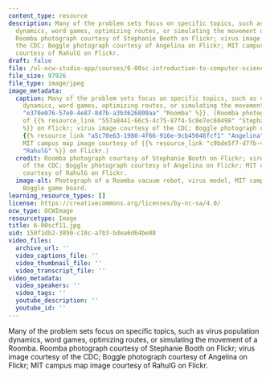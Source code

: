 ```yaml
---
content_type: resource
description: Many of the problem sets focus on specific topics, such as virus population
  dynamics, word games, optimizing routes, or simulating the movement of a Roomba.
  Roomba photograph courtesy of Stephanie Booth on Flickr; virus image courtesy of
  the CDC; Boggle photograph courtesy of Angelina on Flickr; MIT campus map image
  courtesy of RahulG on Flickr.
draft: false
file: /ol-ocw-studio-app/courses/6-00sc-introduction-to-computer-science-and-programming-spring-2011/150f1db23890c18ca7b3bdea6d64be88_6-00scf11.jpg
file_size: 97926
file_type: image/jpeg
image_metadata:
  caption: Many of the problem sets focus on specific topics, such as virus population
    dynamics, word games, optimizing routes, or simulating the movement of a {{% resource_link
    "e370e076-57e0-4e87-8d7b-a3b3626809aa" "Roomba" %}}. (Roomba photograph courtesy
    of {{% resource_link "557a8441-66c5-4c75-87f4-5c0e7ec60498" "Stephanie Booth"
    %}} on Flickr; virus image courtesy of the CDC; Boggle photograph courtesy of
    {{% resource_link "a5c70e63-1980-4f66-916e-9cb45046fcf1" "Angelina" %}} on Flickr;
    MIT campus map image courtesy of {{% resource_link "c9bde5f7-d7fb-4d6b-9528-878e14447be9"
    "RahulG" %}} on Flickr.)
  credit: Roomba photograph courtesy of Stephanie Booth on Flickr; virus image courtesy
    of the CDC; Boggle photograph courtesy of Angelina on Flickr; MIT campus map image
    courtesy of RahulG on Flickr.
  image-alt: Photograph of a Roomba vacuum robot, virus model, MIT campus map, and
    Boggle game board.
learning_resource_types: []
license: https://creativecommons.org/licenses/by-nc-sa/4.0/
ocw_type: OCWImage
resourcetype: Image
title: 6-00scf11.jpg
uid: 150f1db2-3890-c18c-a7b3-bdea6d64be88
video_files:
  archive_url: ''
  video_captions_file: ''
  video_thumbnail_file: ''
  video_transcript_file: ''
video_metadata:
  video_speakers: ''
  video_tags: ''
  youtube_description: ''
  youtube_id: ''
---
```

Many of the problem sets focus on specific topics, such as virus population dynamics, word games, optimizing routes, or simulating the movement of a Roomba. Roomba photograph courtesy of Stephanie Booth on Flickr; virus image courtesy of the CDC; Boggle photograph courtesy of Angelina on Flickr; MIT campus map image courtesy of RahulG on Flickr.